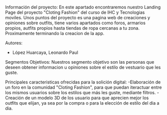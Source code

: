 Información del proyecto:
En este apartado encontraremos nuestro Landing Page del proyecto "Cloting Fashion" del curso de IHC y Tecnologias moviles.
Unos puntos del proyecto es una pagina web de creaciones y opiniones sobre outfits, tiene varios apartados como foros, armarios propios, autfits propios hasta tiendas de ropa cercanas a tu zona. Proximamente terminando la creacion de la app.  


Autores:
- López Huarcaya, Leonardo Paul


Segmentos Objetivos:
Nuestros segmento objetivo son las personas que deseen obtener informacion u opiniones sobre el estilo de vestuario que les guste.


Principales caracteristicas ofrecidas para la solición digital:
-Elaboración de un foro en la comunidad "Cloting Fashion", para que puedan iteractuar entre los mismos usuarios sobre los estilos que más les guste, mediante filtros.
-Creación de un modelo 3D de los usuario para que aprecien mejor los outfits que elijan, ya sea por la compra o para la elección de estilo del dia a dia.

